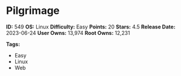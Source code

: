 # Pilgrimage

**ID:** 549
**OS:** Linux
**Difficulty:** Easy
**Points:** 20
**Stars:** 4.5
**Release Date:** 2023-06-24
**User Owns:** 13,974
**Root Owns:** 12,231

**Tags:**
- Easy
- Linux
- Web

